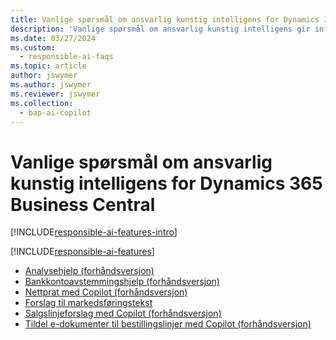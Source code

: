 ```yaml
---
title: Vanlige spørsmål om ansvarlig kunstig intelligens for Dynamics 365 Business Central
description: 'Vanlige spørsmål om ansvarlig kunstig intelligens gir informasjon om KI-teknologien som brukes i Business Central, sammen med viktige vurderinger og detaljer om hvordan kunstig intelligens brukes, hvordan den ble testet og evaluert, og eventuelle spesifikke begrensninger.'
ms.date: 03/27/2024
ms.custom:
  - responsible-ai-faqs
ms.topic: article
author: jswymer
ms.author: jswymer
ms.reviewer: jswymer
ms.collection:
  - bap-ai-copilot
---
```


# Vanlige spørsmål om ansvarlig kunstig intelligens for Dynamics 365 Business Central

[!INCLUDE[responsible-ai-features-intro](includes/responsible-ai-intro.md)]

[!INCLUDE[responsible-ai-features](includes/responsible-ai-features.md)]

- [Analysehjelp (forhåndsversjon)](faqs-analysis-assist.md)
- [Bankkontoavstemmingshjelp (forhåndsversjon)](faqs-bank-reconciliation.md)
- [Nettprat med Copilot (forhåndsversjon)](faqs-chat-with-copilot.md)
- [Forslag til markedsføringstekst](faqs-marketing-text.md)
- [Salgslinjeforslag med Copilot (forhåndsversjon)](faq-sales-suggest-sales-lines-with-copilot.md)
- [Tildel e-dokumenter til bestillingslinjer med Copilot (forhåndsversjon)](map-edocuments-with-copilot.md)
